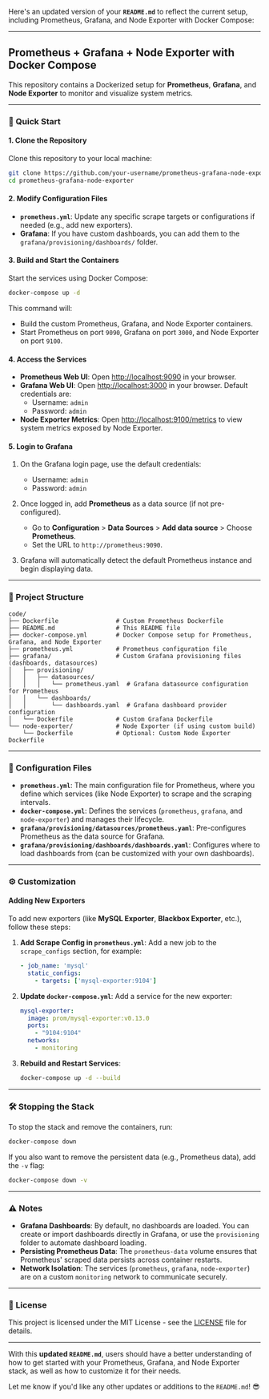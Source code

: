 Here's an updated version of your **`README.md`** to reflect the current setup, including Prometheus, Grafana, and Node Exporter with Docker Compose:

---

## **Prometheus + Grafana + Node Exporter with Docker Compose**

This repository contains a Dockerized setup for **Prometheus**, **Grafana**, and **Node Exporter** to monitor and visualize system metrics.

---

### **🚀 Quick Start**

#### **1. Clone the Repository**

Clone this repository to your local machine:

```bash
git clone https://github.com/your-username/prometheus-grafana-node-exporter.git
cd prometheus-grafana-node-exporter
```

#### **2. Modify Configuration Files**

- **`prometheus.yml`**: Update any specific scrape targets or configurations if needed (e.g., add new exporters).
- **Grafana**: If you have custom dashboards, you can add them to the `grafana/provisioning/dashboards/` folder.
  
#### **3. Build and Start the Containers**

Start the services using Docker Compose:

```bash
docker-compose up -d
```

This command will:
- Build the custom Prometheus, Grafana, and Node Exporter containers.
- Start Prometheus on port `9090`, Grafana on port `3000`, and Node Exporter on port `9100`.

#### **4. Access the Services**

- **Prometheus Web UI**: Open [http://localhost:9090](http://localhost:9090) in your browser.
- **Grafana Web UI**: Open [http://localhost:3000](http://localhost:3000) in your browser. Default credentials are:
  - Username: `admin`
  - Password: `admin`
- **Node Exporter Metrics**: Open [http://localhost:9100/metrics](http://localhost:9100/metrics) to view system metrics exposed by Node Exporter.

#### **5. Login to Grafana**

1. On the Grafana login page, use the default credentials:
   - Username: `admin`
   - Password: `admin`

2. Once logged in, add **Prometheus** as a data source (if not pre-configured).
   - Go to **Configuration** > **Data Sources** > **Add data source** > Choose **Prometheus**.
   - Set the URL to `http://prometheus:9090`.

3. Grafana will automatically detect the default Prometheus instance and begin displaying data.

---

### **📂 Project Structure**

```
code/
├── Dockerfile                # Custom Prometheus Dockerfile
├── README.md                 # This README file
├── docker-compose.yml        # Docker Compose setup for Prometheus, Grafana, and Node Exporter
├── prometheus.yml            # Prometheus configuration file
├── grafana/                  # Custom Grafana provisioning files (dashboards, datasources)
│   ├── provisioning/
│   │   ├── datasources/
│   │   │   └── prometheus.yaml  # Grafana datasource configuration for Prometheus
│   │   └── dashboards/
│   │       └── dashboards.yaml  # Grafana dashboard provider configuration
│   └── Dockerfile            # Custom Grafana Dockerfile
└── node-exporter/            # Node Exporter (if using custom build)
    └── Dockerfile            # Optional: Custom Node Exporter Dockerfile
```

---

### **🔧 Configuration Files**

- **`prometheus.yml`**: The main configuration file for Prometheus, where you define which services (like Node Exporter) to scrape and the scraping intervals.
- **`docker-compose.yml`**: Defines the services (`prometheus`, `grafana`, and `node-exporter`) and manages their lifecycle.
- **`grafana/provisioning/datasources/prometheus.yaml`**: Pre-configures Prometheus as the data source for Grafana.
- **`grafana/provisioning/dashboards/dashboards.yaml`**: Configures where to load dashboards from (can be customized with your own dashboards).

---

### **⚙️ Customization**

#### **Adding New Exporters**

To add new exporters (like **MySQL Exporter**, **Blackbox Exporter**, etc.), follow these steps:

1. **Add Scrape Config in `prometheus.yml`**:
   Add a new job to the `scrape_configs` section, for example:

   ```yaml
   - job_name: 'mysql'
     static_configs:
       - targets: ['mysql-exporter:9104']
   ```

2. **Update `docker-compose.yml`**:
   Add a service for the new exporter:

   ```yaml
   mysql-exporter:
     image: prom/mysql-exporter:v0.13.0
     ports:
       - "9104:9104"
     networks:
       - monitoring
   ```

3. **Rebuild and Restart Services**:

   ```bash
   docker-compose up -d --build
   ```

---

### **🛠️ Stopping the Stack**

To stop the stack and remove the containers, run:

```bash
docker-compose down
```

If you also want to remove the persistent data (e.g., Prometheus data), add the `-v` flag:

```bash
docker-compose down -v
```

---

### **⚠️ Notes**

- **Grafana Dashboards**: By default, no dashboards are loaded. You can create or import dashboards directly in Grafana, or use the `provisioning` folder to automate dashboard loading.
- **Persisting Prometheus Data**: The `prometheus-data` volume ensures that Prometheus' scraped data persists across container restarts.
- **Network Isolation**: The services (`prometheus`, `grafana`, `node-exporter`) are on a custom `monitoring` network to communicate securely.

---

### **📝 License**

This project is licensed under the MIT License - see the [LICENSE](LICENSE) file for details.

---

With this **updated `README.md`**, users should have a better understanding of how to get started with your Prometheus, Grafana, and Node Exporter stack, as well as how to customize it for their needs.

Let me know if you'd like any other updates or additions to the `README.md`! 😎